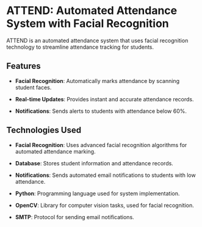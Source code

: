 # ATTEND: Automated Attendance System with Facial Recognition

ATTEND is an automated attendance system that uses facial recognition technology to streamline attendance tracking for students.

## Features

- **Facial Recognition**: Automatically marks attendance by scanning student faces.
  
- **Real-time Updates**: Provides instant and accurate attendance records.
  
- **Notifications**: Sends alerts to students with attendance below 60%.
## Technologies Used

- **Facial Recognition**: Uses advanced facial recognition algorithms for automated attendance marking.
  
- **Database**: Stores student information and attendance records.
  
- **Notifications**: Sends automated email notifications to students with low attendance.
  
- **Python**: Programming language used for system implementation.
  
- **OpenCV**: Library for computer vision tasks, used for facial recognition.
  
- **SMTP**: Protocol for sending email notifications.
